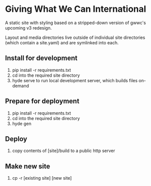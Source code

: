 Giving What We Can International
================================

A static site with styling based on a stripped-down version
of gwwc's upcoming v3 redesign.

Layout and media directories live outside of individual site
directories (which contain a site.yaml) and are symlinked
into each.


Install for development
-----------------------
1. pip install -r requirements.txt
2. cd into the required site directory
3. hyde serve to run local development server, which builds files on-demand


Prepare for deployment
----------------------
1. pip install -r requirements.txt
2. cd into the required site directory
3. hyde gen


Deploy
------
1. copy contents of [site]/build to a public http server


Make new site
-------------
1. cp -r [existing site] [new site]
